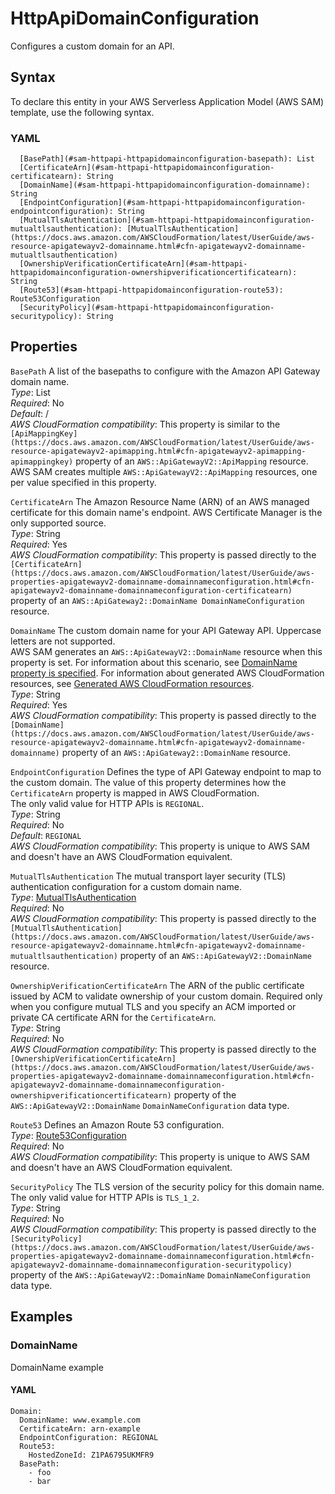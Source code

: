 # HttpApiDomainConfiguration<a name="sam-property-httpapi-httpapidomainconfiguration"></a>

Configures a custom domain for an API\.

## Syntax<a name="sam-property-httpapi-httpapidomainconfiguration-syntax"></a>

To declare this entity in your AWS Serverless Application Model \(AWS SAM\) template, use the following syntax\.

### YAML<a name="sam-property-httpapi-httpapidomainconfiguration-syntax.yaml"></a>

```
  [BasePath](#sam-httpapi-httpapidomainconfiguration-basepath): List
  [CertificateArn](#sam-httpapi-httpapidomainconfiguration-certificatearn): String
  [DomainName](#sam-httpapi-httpapidomainconfiguration-domainname): String
  [EndpointConfiguration](#sam-httpapi-httpapidomainconfiguration-endpointconfiguration): String
  [MutualTlsAuthentication](#sam-httpapi-httpapidomainconfiguration-mutualtlsauthentication): [MutualTlsAuthentication](https://docs.aws.amazon.com/AWSCloudFormation/latest/UserGuide/aws-resource-apigatewayv2-domainname.html#cfn-apigatewayv2-domainname-mutualtlsauthentication)
  [OwnershipVerificationCertificateArn](#sam-httpapi-httpapidomainconfiguration-ownershipverificationcertificatearn): String
  [Route53](#sam-httpapi-httpapidomainconfiguration-route53): Route53Configuration
  [SecurityPolicy](#sam-httpapi-httpapidomainconfiguration-securitypolicy): String
```

## Properties<a name="sam-property-httpapi-httpapidomainconfiguration-properties"></a>

 `BasePath`   <a name="sam-httpapi-httpapidomainconfiguration-basepath"></a>
A list of the basepaths to configure with the Amazon API Gateway domain name\.  
*Type*: List  
*Required*: No  
*Default*: /  
*AWS CloudFormation compatibility*: This property is similar to the `[ApiMappingKey](https://docs.aws.amazon.com/AWSCloudFormation/latest/UserGuide/aws-resource-apigatewayv2-apimapping.html#cfn-apigatewayv2-apimapping-apimappingkey)` property of an `AWS::ApiGatewayV2::ApiMapping` resource\. AWS SAM creates multiple `AWS::ApiGatewayV2::ApiMapping` resources, one per value specified in this property\.

 `CertificateArn`   <a name="sam-httpapi-httpapidomainconfiguration-certificatearn"></a>
The Amazon Resource Name \(ARN\) of an AWS managed certificate for this domain name's endpoint\. AWS Certificate Manager is the only supported source\.  
*Type*: String  
*Required*: Yes  
*AWS CloudFormation compatibility*: This property is passed directly to the `[CertificateArn](https://docs.aws.amazon.com/AWSCloudFormation/latest/UserGuide/aws-properties-apigatewayv2-domainname-domainnameconfiguration.html#cfn-apigatewayv2-domainname-domainnameconfiguration-certificatearn)` property of an `AWS::ApiGateway2::DomainName DomainNameConfiguration` resource\.

 `DomainName`   <a name="sam-httpapi-httpapidomainconfiguration-domainname"></a>
The custom domain name for your API Gateway API\. Uppercase letters are not supported\.  
AWS SAM generates an `AWS::ApiGatewayV2::DomainName` resource when this property is set\. For information about this scenario, see [DomainName property is specified](sam-specification-generated-resources-httpapi.md#sam-specification-generated-resources-httpapi-domain-name)\. For information about generated AWS CloudFormation resources, see [Generated AWS CloudFormation resources](sam-specification-generated-resources.md)\.  
*Type*: String  
*Required*: Yes  
*AWS CloudFormation compatibility*: This property is passed directly to the `[DomainName](https://docs.aws.amazon.com/AWSCloudFormation/latest/UserGuide/aws-resource-apigatewayv2-domainname.html#cfn-apigatewayv2-domainname-domainname)` property of an `AWS::ApiGateway2::DomainName` resource\.

 `EndpointConfiguration`   <a name="sam-httpapi-httpapidomainconfiguration-endpointconfiguration"></a>
Defines the type of API Gateway endpoint to map to the custom domain\. The value of this property determines how the `CertificateArn` property is mapped in AWS CloudFormation\.  
The only valid value for HTTP APIs is `REGIONAL`\.  
*Type*: String  
*Required*: No  
*Default*: `REGIONAL`  
*AWS CloudFormation compatibility*: This property is unique to AWS SAM and doesn't have an AWS CloudFormation equivalent\.

 `MutualTlsAuthentication`   <a name="sam-httpapi-httpapidomainconfiguration-mutualtlsauthentication"></a>
The mutual transport layer security \(TLS\) authentication configuration for a custom domain name\.  
*Type*: [MutualTlsAuthentication](https://docs.aws.amazon.com/AWSCloudFormation/latest/UserGuide/aws-resource-apigatewayv2-domainname.html#cfn-apigatewayv2-domainname-mutualtlsauthentication)  
*Required*: No  
*AWS CloudFormation compatibility*: This property is passed directly to the `[MutualTlsAuthentication](https://docs.aws.amazon.com/AWSCloudFormation/latest/UserGuide/aws-resource-apigatewayv2-domainname.html#cfn-apigatewayv2-domainname-mutualtlsauthentication)` property of an `AWS::ApiGatewayV2::DomainName` resource\.

 `OwnershipVerificationCertificateArn`   <a name="sam-httpapi-httpapidomainconfiguration-ownershipverificationcertificatearn"></a>
The ARN of the public certificate issued by ACM to validate ownership of your custom domain\. Required only when you configure mutual TLS and you specify an ACM imported or private CA certificate ARN for the `CertificateArn`\.  
*Type*: String  
*Required*: No  
*AWS CloudFormation compatibility*: This property is passed directly to the `[OwnershipVerificationCertificateArn](https://docs.aws.amazon.com/AWSCloudFormation/latest/UserGuide/aws-properties-apigatewayv2-domainname-domainnameconfiguration.html#cfn-apigatewayv2-domainname-domainnameconfiguration-ownershipverificationcertificatearn)` property of the `AWS::ApiGatewayV2::DomainName` `DomainNameConfiguration` data type\.

 `Route53`   <a name="sam-httpapi-httpapidomainconfiguration-route53"></a>
Defines an Amazon Route 53 configuration\.  
*Type*: [Route53Configuration](sam-property-httpapi-route53configuration.md)  
*Required*: No  
*AWS CloudFormation compatibility*: This property is unique to AWS SAM and doesn't have an AWS CloudFormation equivalent\.

 `SecurityPolicy`   <a name="sam-httpapi-httpapidomainconfiguration-securitypolicy"></a>
The TLS version of the security policy for this domain name\.  
The only valid value for HTTP APIs is `TLS_1_2`\.  
*Type*: String  
*Required*: No  
*AWS CloudFormation compatibility*: This property is passed directly to the `[SecurityPolicy](https://docs.aws.amazon.com/AWSCloudFormation/latest/UserGuide/aws-properties-apigatewayv2-domainname-domainnameconfiguration.html#cfn-apigatewayv2-domainname-domainnameconfiguration-securitypolicy)` property of the `AWS::ApiGatewayV2::DomainName` `DomainNameConfiguration` data type\.

## Examples<a name="sam-property-httpapi-httpapidomainconfiguration--examples"></a>

### DomainName<a name="sam-property-httpapi-httpapidomainconfiguration--examples--domainname"></a>

DomainName example

#### YAML<a name="sam-property-httpapi-httpapidomainconfiguration--examples--domainname--yaml"></a>

```
Domain:
  DomainName: www.example.com
  CertificateArn: arn-example
  EndpointConfiguration: REGIONAL
  Route53:
    HostedZoneId: Z1PA6795UKMFR9
  BasePath:
    - foo
    - bar
```